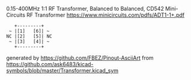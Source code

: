 0.15-400MHz 1:1 RF Transformer, Balanced to Balanced, CD542
Mini-Circuits RF Transformer
https://www.minicircuits.com/pdfs/ADT1-1+.pdf


	   +---------+
	 ~ |[1]   [6]| ~
	NC |[2]   [5]| NC
	 ~ |[3]   [4]| ~
	   +---------+


generated by https://github.com/FBEZ/Pinout-AsciiArt from https://github.com/ask6483/kicad-symbols/blob/master/Transformer.kicad_sym